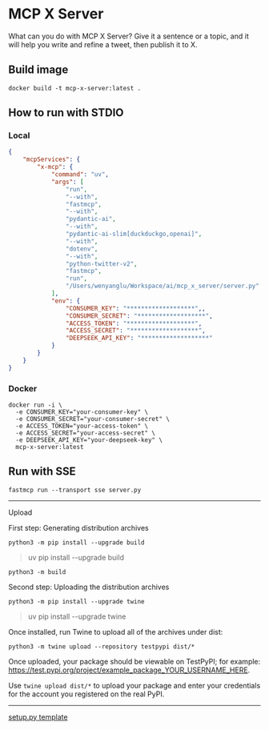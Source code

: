 # MCP X Server
What can you do with MCP X Server? Give it a sentence or a topic, and it will help you write and refine a tweet, then publish it to X.

## Build image
```shell
docker build -t mcp-x-server:latest .
```

## How to run with STDIO

### Local
```json
{
    "mcpServices": {
        "x-mcp": {
            "command": "uv",
            "args": [
                "run",
                "--with",
                "fastmcp",
                "--with",
                "pydantic-ai",
                "--with",
                "pydantic-ai-slim[duckduckgo,openai]",
                "--with",
                "dotenv",
                "--with",
                "python-twitter-v2",
                "fastmcp",
                "run",
                "/Users/wenyanglu/Workspace/ai/mcp_x_server/server.py"
            ],
            "env": {
                "CONSUMER_KEY": "*******************",,
                "CONSUMER_SECRET": "*******************",
                "ACCESS_TOKEN": "*******************",
                "ACCESS_SECRET": "*******************",
                "DEEPSEEK_API_KEY": "*******************"
            }
        }
    }
}
```

### Docker
```shell
docker run -i \
  -e CONSUMER_KEY="your-consumer-key" \
  -e CONSUMER_SECRET="your-consumer-secret" \
  -e ACCESS_TOKEN="your-access-token" \
  -e ACCESS_SECRET="your-access-secret" \
  -e DEEPSEEK_API_KEY="your-deepseek-key" \
  mcp-x-server:latest
```

## Run with SSE
```shell
fastmcp run --transport sse server.py
```
---
Upload

First step: Generating distribution archives
```shell
python3 -m pip install --upgrade build
```
> uv pip install --upgrade build

```shell
python3 -m build
```

Second step: Uploading the distribution archives
```shell
python3 -m pip install --upgrade twine
```
> uv pip install --upgrade twine

Once installed, run Twine to upload all of the archives under dist:
```shell
python3 -m twine upload --repository testpypi dist/*
```
Once uploaded, your package should be viewable on TestPyPI; for example: https://test.pypi.org/project/example_package_YOUR_USERNAME_HERE.


Use `twine upload dist/*` to upload your package and enter your credentials for the account you registered on the real PyPI. 

---
[setup.py template](https://github.com/kennethreitz/setup.py)